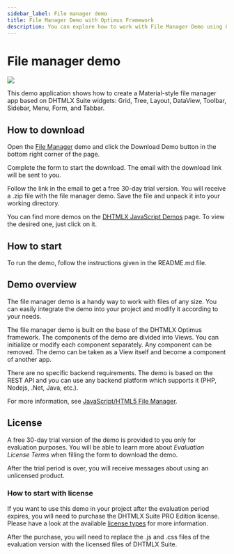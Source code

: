 ```yaml
---
sidebar_label: File manager demo
title: File Manager Demo with Optimus Framework 
description: You can explore how to work with File Manager Demo using Optimus Framework in the documentation of the DHTMLX JavaScript UI library. Browse developer guides and API reference, try out code examples and live demos, and download a free 30-day evaluation version of DHTMLX Suite 7.
---
```


# File manager demo

[comment]: # (todo добавить ссылку на демку на картинку и под картинкой)

![](../assets/optimus/demo/filemanager_demo.png)

This demo application shows how to create a Material-style file manager app based on DHTMLX Suite widgets: Grid, Tree, Layout, DataView, Toolbar, Sidebar, Menu, Form, and Tabbar.

## How to download

Open the [File Manager](https://dhtmlx.com/docs/products/demoApps/dhtmlxFileExplorerDemo/) demo and click the Download Demo button in the bottom right corner of the page.

Complete the form to start the download. The email with the download link will be sent to you.

Follow the link in the email to get a free 30-day trial version. You will receive a .zip file with the file manager demo. Save the file and unpack it into your working directory.

You can find more demos on the [DHTMLX JavaScript Demos](https://dhtmlx.com/docs/products/demoApps/) page. To view the desired one, just click on it.

## How to start

To run the demo, follow the instructions given in the README.md file.

## Demo overview

The file manager demo is a handy way to work with files of any size. You can easily integrate the demo into your project and modify it according to your needs.

The file manager demo is built on the base of the DHTMLX Optimus framework. The components of the demo are divided into Views. You can initialize or modify each component separately. Any component can be removed. The demo can be taken as a View itself and become a component of another app.

There are no specific backend requirements. The demo is based on the REST API and you can use any backend platform which supports it (PHP, Nodejs, .Net, Java, etc.).

For more information, see [JavaScript/HTML5 File Manager](https://dhtmlx.com/docs/products/dhtmlxFileManager/).
## License

A free 30-day trial version of the demo is provided to you only for evaluation purposes. You will be able to learn more about *Evaluation License Terms* when filling the form to download the demo.

After the trial period is over, you will receive messages about using an unlicensed product.

### How to start with license

If you want to use this demo in your project after the evaluation period expires, you will need to purchase the DHTMLX Suite PRO Edition license.
Please have a look at the available [license types](https://dhtmlx.com/docs/products/licenses.shtml) for more information.

After the purchase, you will need to replace the .js and .css files of the evaluation version with the licensed files of DHTMLX Suite.
